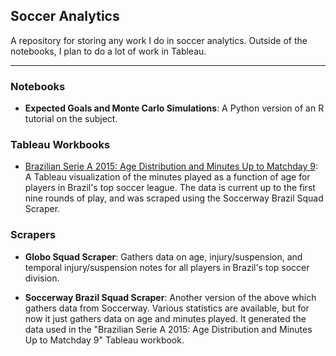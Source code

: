 ## Soccer Analytics

A repository for storing any work I do in soccer analytics. Outside of the notebooks, I plan to do a lot of work in Tableau.
***
### Notebooks

* **Expected Goals and Monte Carlo Simulations**: A Python version of an R tutorial on the subject.

### Tableau Workbooks

* [Brazilian Serie A 2015: Age Distribution and Minutes Up to Matchday 9](https://public.tableau.com/profile/gordonf#!/vizhome/BrazilianSerieA2015_Players_Matchday9/Dashboard1): A Tableau visualization of the minutes played as a function of age for players in Brazil's top soccer league. The data is current up to the first nine rounds of play, and was scraped using the Soccerway Brazil Squad Scraper.

### Scrapers

* **Globo Squad Scraper**: Gathers data on age, injury/suspension, and temporal injury/suspension notes for all players in Brazil's top soccer division.

* **Soccerway Brazil Squad Scraper**: Another version of the above which gathers data from Soccerway. Various statistics are available, but for now it just gathers data on age and minutes played. It generated the data used in the "Brazilian Serie A 2015: Age Distribution and Minutes Up to Matchday 9" Tableau workbook.
